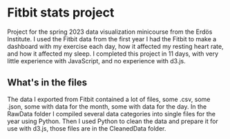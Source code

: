 # Fitbit stats project

Project for the spring 2023 data visualization minicourse from the Erdös Institute.  I used the Fitbit data from the first year I had the Fitbit to make a dashboard with my exercise each day, how it affected my resting heart rate, and how it affected my sleep.  I completed this project in 11 days, with very little experience with JavaScript, and no experience with d3.js.

## What's in the files

The data I exported from Fitbit contained a lot of files, some .csv, some .json, some with data for the month, some with data for the day.  In the RawData folder I compiled several data categories into single files for the year using Python.  Then I used Python to clean the data and prepare it for use with d3.js, those files are in the CleanedData folder.
